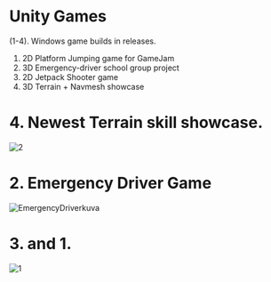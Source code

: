 # Unity Games

(1-4). Windows game builds in releases.

1. 2D Platform Jumping game for GameJam
2. 3D Emergency-driver school group project
3. 2D Jetpack Shooter game
4. 3D Terrain + Navmesh showcase

# 4. Newest Terrain skill showcase.
![2](https://github.com/Saarenmaaa/Unity/assets/132883449/9a83621f-927b-4611-a213-72b20ef125e4)
# 2. Emergency Driver Game
![EmergencyDriverkuva](https://github.com/Saarenmaaa/Unity/assets/132883449/f3855db3-dd49-448a-a4fc-6a73e5ec7b6c)
# 3. and 1.
![1](https://github.com/Saarenmaaa/Unity/assets/132883449/05c6deaf-447b-4a13-bddc-0bf979bdd5aa)



